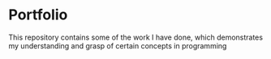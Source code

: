 # Portfolio
This repository contains some of the work I have done, which demonstrates my understanding and grasp of certain concepts in programming

